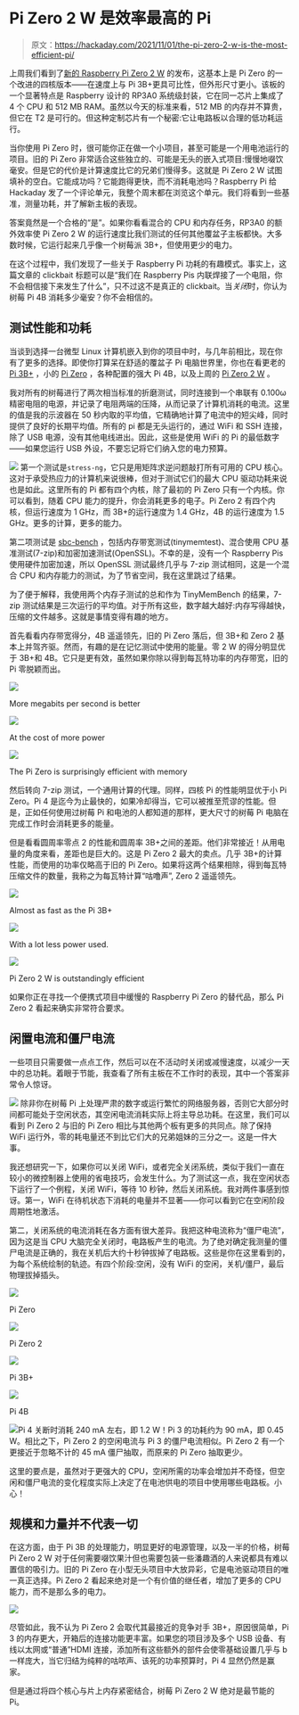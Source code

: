 # Pi Zero 2 W 是效率最高的 Pi

> 原文：<https://hackaday.com/2021/11/01/the-pi-zero-2-w-is-the-most-efficient-pi/>

上周我们看到了[新的 Raspberry Pi Zero 2 W](https://www.raspberrypi.com/news/new-raspberry-pi-zero-2-w-2/) 的发布，这基本上是 Pi Zero 的一个改进的四核版本——在速度上与 Pi 3B+更具可比性，但外形尺寸更小。该板的一个显著特点是 Raspberry 设计的 RP3A0 系统级封装，它在同一芯片上集成了 4 个 CPU 和 512 MB RAM。虽然以今天的标准来看，512 MB 的内存并不算贵，但它在 T2 是可行的。但这种定制芯片有一个秘密:它让电路板以合理的低功耗运行。

当你使用 Pi Zero 时，很可能你正在做一个小项目，甚至可能是一个用电池运行的项目。旧的 Pi Zero 非常适合这些独立的、可能是无头的嵌入式项目:慢慢地啜饮毫安。但是它的代价是计算速度比它的兄弟们慢得多。这就是 Pi Zero 2 W 试图填补的空白。它能成功吗？它能跑得更快，而不消耗电池吗？Raspberry Pi 给 Hackaday 发了一个评论单元，我整个周末都在浏览这个单元。我们将看到一些基准，测量功耗，并了解新主板的表现。

答案竟然是一个合格的“是”。如果你看看混合的 CPU 和内存任务，RP3A0 的额外效率使 Pi Zero 2 W 的运行速度比我们测试的任何其他覆盆子主板都快。大多数时候，它运行起来几乎像一个树莓派 3B+，但使用更少的电力。

在这个过程中，我们发现了一些关于 Raspberry Pi 功耗的有趣模式。事实上，这篇文章的 clickbait 标题可以是“我们在 Raspberry Pis 内联焊接了一个电阻，你不会相信接下来发生了什么”，只不过这不是真正的 clickbait。当*关闭*时，你认为树莓 Pi 4B 消耗多少毫安？你不会相信的。

## 测试性能和功耗

当谈到选择一台微型 Linux 计算机嵌入到你的项目中时，与几年前相比，现在你有了更多的选择。即使你打算呆在舒适的覆盆子 Pi 电脑世界里，你也在看更老的 [Pi 3B+](https://hackaday.com/2016/02/28/introducing-the-raspberry-pi-3/) ，小的 [Pi Zero](https://hackaday.com/2017/02/28/10-raspberry-pi-zero-w-the-w-means-wifi-bluetooth/) ，各种配置的强大 Pi 4B，以及上周的 [Pi Zero 2 W](https://hackaday.com/2021/10/27/new-raspberry-pi-zero-2-upgrades-to-quad-core-processor/) 。

我对所有的树莓进行了两次相当标准的折磨测试，同时连接到一个串联有 0.100ω精密电阻的电源，并记录了电阻两端的压降，从而记录了计算机消耗的电流。这里的值是我的示波器在 50 秒内取的平均值，它精确地计算了电流中的短尖峰，同时提供了良好的长期平均值。所有的 pi 都是无头运行的，通过 WiFi 和 SSH 连接，除了 USB 电源，没有其他电线进出。因此，这些是使用 WiFi 的 Pi 的最低数字——如果您运行 USB 外设，不要忘记将它们纳入您的电力预算。

[![](img/d8dde9bef42019d608da0cdd7a14831f.png)](https://hackaday.com/wp-content/uploads/2021/10/Stress.NG_.Current.png) 第一个测试是`stress-ng`，它只是用矩阵求逆问题敲打所有可用的 CPU 核心。这对于承受热应力的计算机来说很棒，但对于测试它们的最大 CPU 驱动功耗来说也是如此。这里所有的 Pi 都有四个内核，除了最初的 Pi Zero 只有一个内核。你可以看到，随着 CPU 能力的提升，你会消耗更多的电子。Pi Zero 2 有四个内核，但运行速度为 1 GHz，而 3B+的运行速度为 1.4 GHz，4B 的运行速度为 1.5 GHz。更多的计算，更多的能力。

第二项测试是 [sbc-bench](https://github.com/ThomasKaiser/sbc-bench) ，包括内存带宽测试(tinymemtest)、混合使用 CPU 基准测试(7-zip)和加密加速测试(OpenSSL)。不幸的是，没有一个 Raspberry Pis 使用硬件加密加速，所以 OpenSSL 测试最终几乎与 7-zip 测试相同，这是一个混合 CPU 和内存能力的测试，为了节省空间，我在这里跳过了结果。

为了便于解释，我使用两个内存子测试的总和作为 TinyMemBench 的结果，7-zip 测试结果是三次运行的平均值。对于所有这些，数字越大越好:内存写得越快，压缩的文件越多。这就是事情变得有趣的地方。

首先看看内存带宽得分，4B 遥遥领先，旧的 Pi Zero 落后，但 3B+和 Zero 2 基本上并驾齐驱。然而，有趣的是在记忆测试中使用的能量。零 2 W 的得分明显优于 3B+和 4B。它只是更有效，虽然如果你除以得到每瓦特功率的内存带宽，旧的 Pi 零脱颖而出。

[![](img/ca33c5cb5548b062d31ceb1f6c545de4.png)](https://hackaday.com/tinymembench-score/)

More megabits per second is better

[![](img/3b75cbf9e218056e29da4bd13ef7579c.png)](https://hackaday.com/tinymembench-current/)

At the cost of more power

[![](img/d301f060b438b1efb82c9a1ac8657e19.png)](https://hackaday.com/memory_per_watt/)

The Pi Zero is surprisingly efficient with memory

然后转向 7-zip 测试，一个通用计算的代理。同样，四核 Pi 的性能明显优于小 Pi Zero。Pi 4 是迄今为止最快的，如果冷却得当，它可以被推至荒谬的性能。但是，正如任何使用过树莓 Pi 和电池的人都知道的那样，更大尺寸的树莓 Pi 电脑在完成工作时会消耗更多的能量。

但是看看圆周率零点 2 的性能和圆周率 3B+之间的差距。他们非常接近！从用电量的角度来看，差距也是巨大的。这是 Pi Zero 2 最大的卖点。几乎 3B+的计算性能，而使用的功率仅略高于旧的 Pi Zero。如果将这两个结果相除，得到每瓦特压缩文件的数量，我称之为每瓦特计算“咕噜声”, Zero 2 遥遥领先。

[![](img/c5b487cdd0fee51407d84678662d5a18.png)](https://hackaday.com/7zip-score/)

Almost as fast as the Pi 3B+

[![](img/e301f764d7ea1c5dec1fa16677f06baa.png)](https://hackaday.com/7zip-current/)

With a lot less power used.

[![](img/bdae061c0ed69c59d9e2583ef074b44e.png)](https://hackaday.com/grunt_per_watt/)

Pi Zero 2 W is outstandingly efficient

如果你正在寻找一个便携式项目中缓慢的 Raspberry Pi Zero 的替代品，那么 Pi Zero 2 看起来确实非常符合要求。

## 闲置电流和僵尸电流

一些项目只需要做一点点工作，然后可以在不活动时关闭或减慢速度，以减少一天中的总功耗。着眼于节能，我查看了所有主板在不工作时的表现，其中一个答案非常令人惊讶。

[![](img/da9d7781da49c585642f2406c88ae704.png)](https://hackaday.com/wp-content/uploads/2021/10/idle_current-1.png) 除非你在树莓 Pi 上处理严肃的数字或运行繁忙的网络服务器，否则它大部分时间都可能处于空闲状态，其空闲电流消耗实际上将主导总功耗。在这里，我们可以看到 Pi Zero 2 与旧的 Pi Zero 相比与其他两个板有更多的共同点。除了保持 WiFi 运行外，零的耗电量还不到比它们大的兄弟姐妹的三分之一。这是一件大事。

我还想研究一下，如果你可以关闭 WiFi，或者完全关闭系统，类似于我们一直在较小的微控制器上使用的省电技巧，会发生什么。为了测试这一点，我在空闲状态下运行了一个例程，关闭 WiFi，等待 10 秒钟，然后关闭系统。我对两件事感到惊讶。第一，WiFi 在待机状态下消耗的电量并不显著——你可以看到它在空闲阶段周期性地激活。

第二，关闭系统的电流消耗在各方面有很大差异。我把这种电流称为“僵尸电流”，因为这是当 CPU 大脑完全关闭时，电路板产生的电流。为了绝对确定我测量的僵尸电流是正确的，我在关机后大约十秒钟拔掉了电路板。这些是你在这里看到的，为每个系统绘制的轨迹。有四个阶段:空闲，没有 WiFi 的空闲，关机/僵尸，最后物理拔掉插头。

[![](img/3ec2cc2bd0308f427564b4147abfd97e.png)](https://hackaday.com/pi_zero_zombie/)

Pi Zero

[![](img/16f7560e431ba6b853b17d9f259fa563.png)](https://hackaday.com/pi_zero_2_zombie/)

Pi Zero 2

[![](img/e92327bbff49331f19c5326cb201d557.png)](https://hackaday.com/pi_3b_zombie/)

Pi 3B+

[![](img/eea03f0b6a4158eb247cde7ec4bb2bd4.png)](https://hackaday.com/pi_4b_zombie/)

Pi 4B

[![](img/d1194262d42c18dc45e025acece2ae04.png)](https://hackaday.com/wp-content/uploads/2021/10/zombie_current.png)Pi 4 关断时消耗 240 mA 左右，即 1.2 W！Pi 3 的功耗约为 90 mA，即 0.45 W。相比之下，Pi Zero 2 的空闲电流与 Pi 3 的僵尸电流相似。Pi Zero 2 有一个更接近于忽略不计的 45 mA 僵尸抽取，而原来的 Pi Zero 抽取更少。

这里的要点是，虽然对于更强大的 CPU，空闲所需的功率会增加并不奇怪，但空闲和僵尸电流的变化程度实际上决定了在电池供电的项目中使用哪些电路板。小心！

## 规模和力量并不代表一切

在这方面，由于 Pi 3B 的处理能力，明显更好的电源管理，以及一半的价格，树莓 Pi Zero 2 W 对于任何需要啜饮果汁但也需要包装一些潘趣酒的人来说都具有难以置信的吸引力。旧的 Pi Zero 在小型无头项目中大放异彩，它是电池驱动项目的唯一真正选择。Pi Zero 2 看起来绝对是一个有价值的继任者，增加了更多的 CPU 能力，而不是那么多的电力。

![](img/b98cc090c52c5ce6e74302de029ab91a.png)

尽管如此，我不认为 Pi Zero 2 会取代其最接近的竞争对手 3B+，原因很简单，Pi 3 的内存更大，开箱后的连接功能更丰富。如果您的项目涉及多个 USB 设备、有线以太网或“普通”HDMI 连接，添加所有这些额外的部件会使零基础设置几乎与 b 一样庞大，当它归结为纯粹的咕哝声、该死的功率预算时，Pi 4 显然仍然是赢家。

但是通过将四个核心与片上内存紧密结合，树莓 Pi Zero 2 W 绝对是最节能的 Pi。